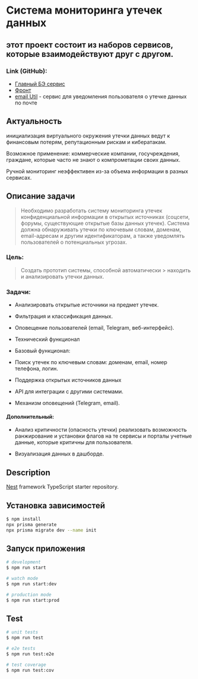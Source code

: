 # Система мониторинга утечек данных
## этот проект состоит из наборов сервисов, которые взаимодействуют друг с другом.
### Link (GitHub):
-  [Главный БЭ сервис](https://github.com/soveckyFonarik/DataLeakMonitoringSystem-BE-JS)  
- [Фронт](https://github.com/soveckyFonarik/https-github.com-soveckyFonarik-DataLeakMonitoringSystem-FE-JS)
- [email Util](https://github.com/Kostya777i/email_util) - сервис для уведомления пользователя о утечке данных по почте

## Актуальность

инициализация виртуального окружения
утечки данных ведут к финансовым потерям, репутационным рискам и кибератакам.

Возможное применение:  коммерческие компании, госучреждения, граждане, которые часто не знают о компрометации своих данных.

Ручной мониторинг неэффективен из-за объема информации в разных сервисах.

## Описание задачи

> Необходимо разработать систему мониторинга утечек конфиденциальной информации в открытых источниках (соцсети, форумы, существующие открытые базы данных утечек). Система должна обнаруживать утечки по ключевым словам, доменам, email-адресам и другим идентификаторам, а также уведомлять пользователей о потенциальных угрозах.
 ### Цель: 
 >Создать прототип системы, способной автоматически > находить и анализировать утечки данных.

### Задачи:

- Анализировать открытые источники на предмет утечек.

- Фильтрация и классификация данных.

- Оповещение пользователей (email, Telegram, веб-интерфейс).

- Технический функционал

- Базовый функционал:

- Поиск утечек по ключевым словам: доменам, email, номер телефона, логин.

- Поддержка открытых источников данных

- API для интеграции с другими системами.

- Механизм оповещений (Telegram, email).

#### Дополнительный:

- Анализ критичности (опасность утечки) реализовать возможность ранжирование и установки флагов на те сервисы и порталы учетные данные, которые критичны для пользователя.

- Визуализация данных в дашборде.

## Description

[Nest](https://github.com/nestjs/nest) framework TypeScript starter repository.

## Установка зависимостей

```bash
$ npm install
npx prisma generate
npx prisma migrate dev --name init
```

## Запуск приложения

```bash
# development
$ npm run start

# watch mode
$ npm run start:dev

# production mode
$ npm run start:prod
```

## Test

```bash
# unit tests
$ npm run test

# e2e tests
$ npm run test:e2e

# test coverage
$ npm run test:cov
```